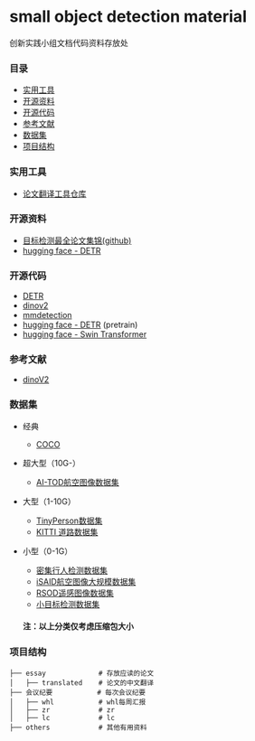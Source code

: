 # small object detection material
创新实践小组文档代码资料存放处

### 目录
- [实用工具](#实用工具)
- [开源资料](#开源资料)
- [开源代码](#开源代码)
- [参考文献](#参考文献)
- [数据集](#数据集)
- [项目结构](#项目结构)

### 实用工具
- [论文翻译工具仓库](https://github.com/rhouselyn/essay-translator-by-gpt)

### 开源资料
- [目标检测最全论文集锦(github)](https://github.com/amusi/awesome-object-detection)
- [hugging face - DETR](https://huggingface.co/docs/transformers/tasks/object_detection)

  
### 开源代码
- [DETR](https://github.com/facebookresearch/detr)
- [dinov2](https://github.com/facebookresearch/dinov2)
- [mmdetection](https://github.com/open-mmlab/mmdetection)
- [hugging face - DETR](https://huggingface.co/facebook/detr-resnet-50) (pretrain)
- [hugging face - Swin Transformer](https://huggingface.co/docs/transformers/model_doc/swin)

### 参考文献
- [dinoV2](https://arxiv.org/abs/2304.07193)

### 数据集
- 经典
  - [COCO](https://cocodataset.org/#download) 
- 超大型（10G-）
  - [AI-TOD航空图像数据集](https://www.cvmart.net/dataSets/detail?tabType=1&currentPage=7&pageSize=12&id=361&utm_campaign=zywang&utm_source=social&utm_medium=gongzhonghao)
    
- 大型（1-10G）
  - [TinyPerson数据集](https://www.cvmart.net/dataSets/detail?tabType=1&currentPage=7&pageSize=12&id=364&utm_campaign=zywang&utm_source=social&utm_medium=gongzhonghao)
  - [KITTI 道路数据集](https://www.cvmart.net/dataSets/detail/247)
    
- 小型（0-1G）
  - [密集行人检测数据集](https://www.cvmart.net/dataSets/detail?tabType=1&currentPage=7&pageSize=12&id=366&utm_campaign=zywang&utm_source=social&utm_medium=gongzhonghao)
  - [iSAID航空图像大规模数据集](https://www.cvmart.net/dataSets/detail?tabType=1&currentPage=7&pageSize=12&id=362&utm_campaign=zywang&utm_source=social&utm_medium=gongzhonghao)
  - [RSOD遥感图像数据集](https://www.cvmart.net/dataSets/detail?tabType=1&currentPage=7&pageSize=12&id=370&utm_campaign=zywang&utm_source=social&utm_medium=gongzhonghao)
  - [小目标检测数据集](https://www.cvmart.net/dataSets/detail/356)
    
  #### 注：以上分类仅考虑压缩包大小

### 项目结构
```
├── essay             # 存放应读的论文
│   ├── translated    # 论文的中文翻译
├── 会议纪要           # 每次会议纪要
│   ├── whl           # whl每周汇报
│   ├── zr            # zr
│   ├── lc            # lc
├── others            # 其他有用资料

```
